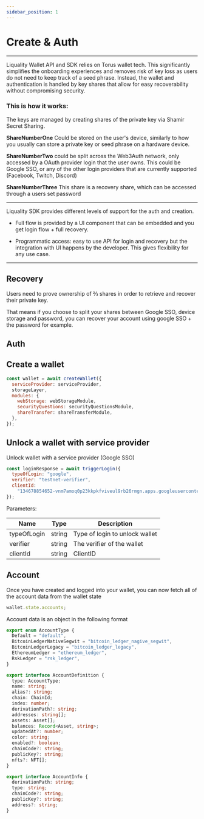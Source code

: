 ```yaml
---
sidebar_position: 1
---
```


# Create & Auth

---

Liquality Wallet API and SDK relies on Torus wallet tech. This significantly simplifies the onboarding experiences and removes risk of key loss as users do not need to keep track of a seed phrase. Instead, the wallet and authentication is handled by key shares that allow for easy recoverability without compromising security.

### This is how it works:

The keys are managed by creating shares of the private key via Shamir Secret Sharing.

**ShareNumberOne** Could be stored on the user's device, similarly to how you usually can store a private key or seed phrase on a hardware device.

**ShareNumberTwo** could be split across the Web3Auth network, only accessed by a OAuth provider login that the user owns. This could be Google SSO, or any of the other login providers that are currently supported (Facebook, Twitch, Discord)

**ShareNumberThree**
This share is a recovery share, which can be accessed through a users set password

---

Liquality SDK provides different levels of support for the auth and creation.

- Full flow is provided by a UI component that can be embedded and you get login flow + full recovery.

- Programmatic access: easy to use API for login and recovery but the integration with UI happens by the developer. This gives flexibility for any use case.

---

## Recovery

Users need to prove ownership of ⅔ shares in order to retrieve and recover their private key.

That means if you choose to split your shares between Google SSO, device storage and password, you can recover your account using google SSO + the password for example.

## Auth

## Create a wallet

```javascript
const wallet = await createWallet({
  serviceProvider: serviceProvider,
  storageLayer,
  modules: {
    webStorage: webStorageModule,
    securityQuestions: securityQuestionsModule,
    shareTransfer: shareTransferModule,
  },
});
```

## Unlock a wallet with service provider

Unlock wallet with a service provider (Google SSO)

```javascript
const loginResponse = await triggerLogin({
  typeOfLogin: "google",
  verifier: "testnet-verifier",
  clientId:
    "134678854652-vnm7amoq0p23kkpkfviveul9rb26rmgn.apps.googleusercontent.com",
});
```

Parameters:

| Name        | Type   | Description                    |
| ----------- | ------ | ------------------------------ |
| typeOfLogin | string | Type of login to unlock wallet |
| verifier    | string | The verifier of the wallet     |
| clientId    | string | ClientID                       |

## Account
Once you have created and logged into your wallet, you can now fetch all of the account data from the wallet state

```javascript
wallet.state.accounts;
```

Account data is an object in the following format


```typescript
export enum AccountType {
  Default = "default",
  BitcoinLedgerNativeSegwit = "bitcoin_ledger_nagive_segwit",
  BitcoinLedgerLegacy = "bitcoin_ledger_legacy",
  EthereumLedger = "ethereum_ledger",
  RskLedger = "rsk_ledger",
}

export interface AccountDefinition {
  type: AccountType;
  name: string;
  alias?: string;
  chain: ChainId;
  index: number;
  derivationPath?: string;
  addresses: string[];
  assets: Asset[];
  balances: Record<Asset, string>;
  updatedAt?: number;
  color: string;
  enabled?: boolean;
  chainCode?: string;
  publicKey?: string;
  nfts?: NFT[];
}

export interface AccountInfo {
  derivationPath: string;
  type: string;
  chainCode?: string;
  publicKey?: string;
  address?: string;
}
```
